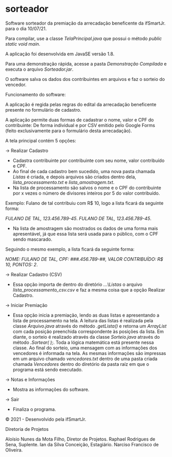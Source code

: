 # sorteador
Software sorteador da premiação da arrecadação beneficente da ifSmartJr. para o dia 10/07/21.

Para compilar, use a classe *TelaPrincipal.java* que possui o método *public static void main*.

A aplicação foi desenvolvida em JavaSE versão 1.8.

Para uma demonstração rápida, acesse a pasta *Demonstração Compilada* e executa o arquivo *Sorteador.jar*.

O software salva os dados dos contribuintes em arquivos e faz o sorteio do vencedor.

Funcionamento do software:

A aplicação é regida pelas regras do edital da arrecadação beneficente presente no formulário de cadastro.

A aplicação permite duas formas de cadastrar o nome, valor e CPF do contribuinte: De forma individual e por CSV emitido pelo Google Forms (feito exclusivamente para o formulário desta arrecadação).

A tela principal contém 5 opções:

-> Realizar Cadastro

- Cadastra contribuinte por contribuinte com seu nome, valor contribuído e CPF.
- Ao final de cada cadastro bem sucedido, uma nova pasta chamada *Listas* é criada, e depois arquivos são criados dentro dela, *lista_processamento.txt* e *lista_amostragem.txt*.
- Na lista de processamento são salvos o nome e o CPF do contribuinte por x vezes o número de divisores inteiros por 5 do valor contribuído.

Exemplo: Fulano de tal contribuiu com R$ 10, logo a lista ficará da seguinte forma:

*FULANO DE TAL, 123.456.789-45*.
*FULANO DE TAL, 123.456.789-45*.

- Na lista de amostragem são mostrados os dados de uma forma mais apresentável, já que essa lista será usada para o público, com o CPF sendo mascarado.

Seguindo o mesmo exemplo, a lista ficará da seguinte forma:

*NOME: FULANO DE TAL, CPF: ###.456.789-##, VALOR CONTRIBUÍDO: R$ 10, PONTOS: 2*.

-> Realizar Cadastro (CSV)

- Essa opção importa de dentro do diretório *...\Listas* o arquivo *lista_processamento_csv.csv* e faz a mesma coisa que a opção Realizar Cadastro.

-> Iniciar Premiação

- Essa opção inicia a premiação, lendo as duas listas e apresentando a lista de processamento na tela. A leitura das listas é realizada pela classe *Arquivo.java* através do método *.getLista(<Nome da Lista>)* e retorna um *ArrayList <String>* com cada posição preenchida correspondente às posições da lista.
Em diante, o sorteio é realizado através da classe *Sorteio.java* através do método *.Sortear(<ArrayList> <String>);*. Toda a lógica matemática está presente nessa classe.
Ao final do sorteio, uma mensagem com as informações dos vencedores é informada na tela.
As mesmas informações são impressas em um arquivo chamado *vencedores.txt* dentro de uma pasta criada chamada *Vencedores* dentro do diretório da pasta raíz em que o programa está sendo executado.


-> Notas e Informações

- Mostra as informações do software.

-> Sair

- Finaliza o programa.

© 2021 - Desenvolvido pela ifSmartJr.

Diretoria de Projetos

Aloísio Nunes da Mota Filho, Diretor de Projetos.
Raphael Rodrigues de Sena, Suplente.
Ian da Silva Conceição, Estagiário.
Narciso Francisco de Oliveira.